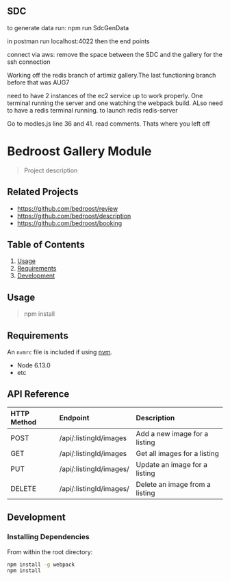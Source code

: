 ## SDC
to generate data run: npm run SdcGenData

in postman run localhost:4022 then the end points

connect via aws:
remove the space between the SDC and the gallery for the ssh connection

Working off the redis branch of artimiz gallery.The last functioning branch before that was AUG7

need to have 2 instances of the ec2 service up to work properly. One terminal running the server and one watching the webpack build. ALso need to have a redis terminal running. to launch redis redis-server

Go to modles.js line 36 and 41. read comments. Thats where you left off





# Bedroost Gallery Module

> Project description

## Related Projects

  - https://github.com/bedroost/review
  - https://github.com/bedroost/description
  - https://github.com/bedroost/booking

## Table of Contents

1. [Usage](#Usage)
1. [Requirements](#requirements)
1. [Development](#development)

## Usage

> npm install

## Requirements

An `nvmrc` file is included if using [nvm](https://github.com/creationix/nvm).

- Node 6.13.0
- etc

## API Reference

| HTTP Method   | Endpoint                           | Description                                                   |
|:--------------|:-----------------------------------|:--------------------------------------------------------------|
| POST          | /api/:listingId/images             | Add a new image for a listing                                 |
| GET           | /api/:listingId/images             | Get all images for a listing                                  |
| PUT           | /api/:listingId/images/            | Update an image for a listing                                 |
| DELETE        | /api/:listingId/images/            | Delete an image from a listing                                |

## Development

### Installing Dependencies

From within the root directory:

```sh
npm install -g webpack
npm install
```

